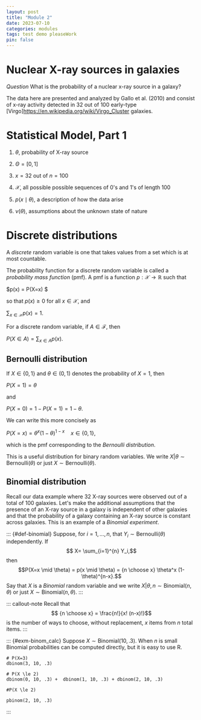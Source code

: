 ```yaml
---
layout: post
title: "Module 2"
date: 2023-07-10
categories: modules
tags: test demo pleaseWork
pin: false
---
```



# Nuclear X-ray sources in galaxies


*Question* What is the probability of a nuclear x-ray source in a galaxy?

The data here are presented and analyzed by Gallo et al. (2010) and consist of x-ray activity detected in 32 out of 100 early-type [Virgo]<https://en.wikipedia.org/wiki/Virgo_Cluster> galaxies.


# Statistical Model, Part 1

1.  $\theta$, probability of X-ray source

2.  $\Theta = [0,1]$

3.  $x = 32$ out of $n=100$

4.  $\mathcal{X}$, all possible possible sequences of 0's and 1's of length 100

5.  $p(x \mid \theta)$, a description of how the data arise

6.  $\nu(\theta)$, assumptions about the unknown state of nature


# Discrete distributions

A *discrete* random variable is one that takes values from a set which is at most countable.

The probability function for a discrete random variable is called a *probability mass function* (pmf). A pmf is a function $p : \mathcal{X} \to \mathbb{R}$ such that

$p(x) = P(X=x) $

so that $p(x) \ge 0$ for all $x \in \mathcal{X}$, and

$\sum_{x \in \mathcal{X}} p(x) = 1.$

For a discrete random variable, if $A \in \mathcal{F}$, then

$P(X \in A) = \sum_{x \in A} p(x) .$


## Bernoulli distribution

If $X \in \{0,1\}$ and $\theta \in (0,1)$ denotes the probability of $X=1$, then

$P(X=1) = \theta$

and

$P(X=0) = 1- P(X=1) = 1-\theta.$

We can write this more concisely as

$P(X=x) = \theta^x (1-\theta)^{1-x} \quad x \in \left\{ 0,1 \right\} ,$

which is the pmf corresponding to the *Bernoulli distribution*.

This is a useful distribution for binary random variables.
We write $X|\theta \sim \text{Bernoulli} (\theta)$ or just
$X \sim \text{Bernoulli}  (\theta)$.


## Binomial distribution

Recall our data example where 32 X-ray sources were observed out of a total of 100 galaxies. Let's make the additional assumptions that the presence of an X-ray source in a galaxy is independent of other galaxies and that the probability of a galaxy containing an X-ray source is constant across galaxies. This is an example of a *Binomial experiment*.

::: {#def-binomial}
Suppose, for $i=1,\ldots,n$, that $Y_i \sim \text{Bernoulli}(\theta)$ independently. If $$ X= \sum_{i=1}^{n} Y_i,$$ then $$P(X=x \mid \theta) = p(x \mid \theta) = {n \choose x}  \theta^x (1-\theta)^{n-x}.$$ Say that $X$ is a *Binomial* random variable and we write $X|\theta, n \sim \text{Binomial}(n, \theta)$ or just $X\sim \text{Binomial}(n, \theta)$.
:::

::: callout-note
Recall that $$ {n \choose x} = \frac{n!}{x! (n-x)!}$$ is the number of ways to choose, without replacement, $x$ items from $n$ total items.
:::

::: {#exm-binom_calc}
Suppose $X \sim \text{Binomial}(10, .3)$. When $n$ is small Binomial probabilities can be computed directly, but it is easy to use R.

```{r, echo=TRUE, eval=TRUE, message=FALSE}
# P(X=3)
dbinom(3, 10, .3)

# P(X \le 2)
dbinom(0, 10, .3) +  dbinom(1, 10, .3) + dbinom(2, 10, .3)

#P(X \le 2)

pbinom(2, 10, .3)
```
:::
